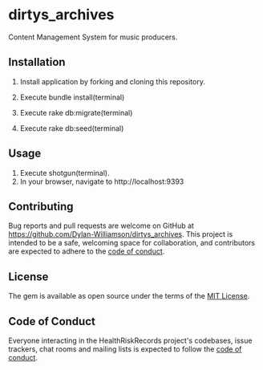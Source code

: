 # dirtys_archives
Content Management System for music producers.

## Installation

1) Install application by forking and cloning this repository.

2) Execute bundle install(terminal)

3) Execute rake db:migrate(terminal)

4) Execute rake db:seed(terminal)

## Usage

1) Execute shotgun(terminal).
2) In your browser, navigate to http://localhost:9393

## Contributing

Bug reports and pull requests are welcome on GitHub at https://github.com/Dylan-Williamson/dirtys_archives. This project is intended to be a safe, welcoming space for collaboration, and contributors are expected to adhere to the [code of conduct](https://github.com/Dylan-Williamson/dirtys_archives/blob/master/CODE_OF_CONDUCT.md).


## License

The gem is available as open source under the terms of the [MIT License](https://opensource.org/licenses/MIT).

## Code of Conduct

Everyone interacting in the HealthRiskRecords project's codebases, issue trackers, chat rooms and mailing lists is expected to follow the [code of conduct](https://github.com/Dylan-Williamson/dirtys_archives/blob/master/CODE_OF_CONDUCT.md).
